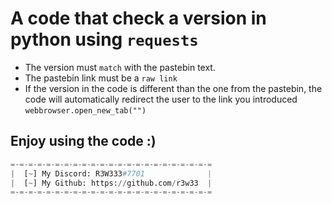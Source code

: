 # A code that check a version in python using ``requests``

- The version must ``match`` with the pastebin text.
- The pastebin link must be a ``raw link``
- If the version in the code is different than the one from the pastebin, the code will automatically redirect the user to the link you introduced
```webbrowser.open_new_tab("")```

## Enjoy using the code :)

```py
=-=-=-=-=-=-=-=-=-=-=-=-=-=-=-=-=-=-=-=-=-=-=
|  [~] My Discord: R3W333#7701              |
|  [~] My Github: https://github.com/r3w33  |
=-=-=-=-=-=-=-=-=-=-=-=-=-=-=-=-=-=-=-=-=-=-=
```

